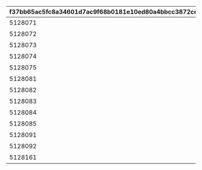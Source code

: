 |f37bb65ac5fc8a34601d7ac9f68b0181e10ed80a4bbcc3872cdd8b95f2a24fc3|314de46196a7574d1344b47c84480d845220538dcec57232a961f02725b4b091|94b544d4189f3d1a5da1816322b5bd2c91715175e4fdba9f4d229e5ae45dec72|517bdcad057e0ed3930f71d5b824266c3eee0c7666a746e3efe97817955c8744|ba80321b7364c8fcab47e55f03af1fcbc044f19215797bf88409a6f7775c10b7|ea496d84d37138664b8ed1a8f024cd613cd3bdc2c5913ef664bb76c549b75fca|f8464eb7044414d9ae854b5e13364eb4e67a878fbd57f9c374922b643810cd4d|50dc96c80b0ea08ac45621ef5135c1d6114ee7343baf92485012d70379002390|59e471f59e1768637098f9e4486993e60bbddd101950c8743fcab3781aad40a6|969ad9e16c203038e799f18293249c26ab0c32907cfbf543b85835ed01112c8a|dc23fe98f25b5b82a6b93d30ea8f8399d29ea4a99bddc4f1da2782197723c873|
| --- | --- | --- | --- | --- | --- | --- | --- | --- | --- | --- |
|5128071|91002|二人だけの時間|2|0|10128107|25|0|0|8|10128|
|5128072|91002|新居の必須条件|2|5128071|0|25|0|0|8|10128|
|5128073|91002|本当は誰よりも|2|5128072|0|25|0|0|8|10128|
|5128074|91002|家族で大切に\nしたいこと|2|5128073|0|25|0|0|8|10128|
|5128075|91002|誓いの言葉|2|5128074|0|50|0|0|8|10128|
|5128081|91002|血の婚約報告|3|0|10128107|25|0|0|8|10128|
|5128082|91002|風来人の家探し|3|5128081|0|25|0|0|8|10128|
|5128083|91002|愛おしい時間|3|5128082|0|25|0|0|8|10128|
|5128084|91002|トーゴクの\n家族文化|3|5128083|0|25|0|0|8|10128|
|5128085|91002|飾らない愛を|3|5128084|0|50|0|0|8|10128|
|5128091|0|口約束は災いのもと|4|5128075|0|0|5128085|0|0|10128|
|5128092|0|譲れない家庭の味|4|5128091|0|0|0|11001271|0|10128|
|5128161|0|夢の語り部に誘われて|1|0|10128107|0|0|0|0|10128|
